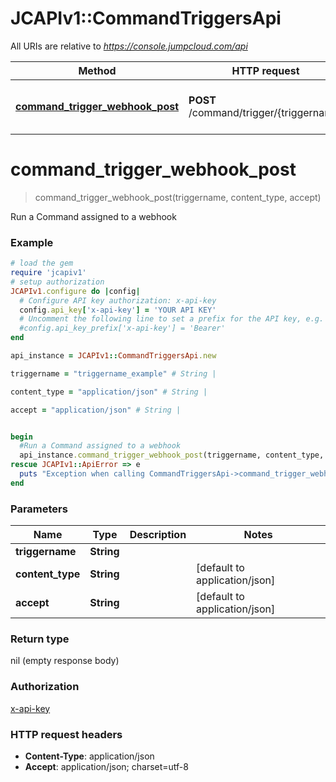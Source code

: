 # JCAPIv1::CommandTriggersApi

All URIs are relative to *https://console.jumpcloud.com/api*

Method | HTTP request | Description
------------- | ------------- | -------------
[**command_trigger_webhook_post**](CommandTriggersApi.md#command_trigger_webhook_post) | **POST** /command/trigger/{triggername} | Run a Command assigned to a webhook


# **command_trigger_webhook_post**
> command_trigger_webhook_post(triggername, content_type, accept)

Run a Command assigned to a webhook

### Example
```ruby
# load the gem
require 'jcapiv1'
# setup authorization
JCAPIv1.configure do |config|
  # Configure API key authorization: x-api-key
  config.api_key['x-api-key'] = 'YOUR API KEY'
  # Uncomment the following line to set a prefix for the API key, e.g. 'Bearer' (defaults to nil)
  #config.api_key_prefix['x-api-key'] = 'Bearer'
end

api_instance = JCAPIv1::CommandTriggersApi.new

triggername = "triggername_example" # String | 

content_type = "application/json" # String | 

accept = "application/json" # String | 


begin
  #Run a Command assigned to a webhook
  api_instance.command_trigger_webhook_post(triggername, content_type, accept)
rescue JCAPIv1::ApiError => e
  puts "Exception when calling CommandTriggersApi->command_trigger_webhook_post: #{e}"
end
```

### Parameters

Name | Type | Description  | Notes
------------- | ------------- | ------------- | -------------
 **triggername** | **String**|  | 
 **content_type** | **String**|  | [default to application/json]
 **accept** | **String**|  | [default to application/json]

### Return type

nil (empty response body)

### Authorization

[x-api-key](../README.md#x-api-key)

### HTTP request headers

 - **Content-Type**: application/json
 - **Accept**: application/json; charset=utf-8



